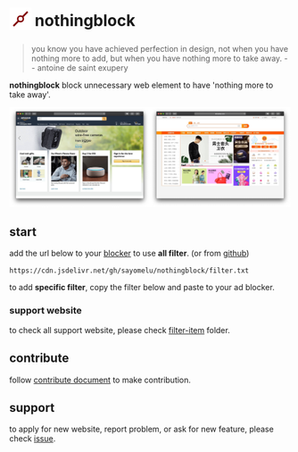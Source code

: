 <h1>
	<sub>
		<img src='asset/nothongblock-logo.png' alt='nothongblock logo' height='40' width='40'>
	</sub>
	nothingblock
</h1>

> you know you have achieved perfection in design, not when you have nothing more to add, but when you have nothing more to take away. -- antoine de saint exupery

**nothingblock** block unnecessary web element to have 'nothing more to take away'.

![nothingblock sample](asset/nothingblock-sample.jpg)

## start

add the url below to your [blocker](https://github.com/topics/blocker) to use **all filter**. (or from [github](https://raw.githubusercontent.com/sayomelu/nothingblock/main/filter.txt))

```
https://cdn.jsdelivr.net/gh/sayomelu/nothingblock/filter.txt
```

to add **specific filter**, copy the filter below and paste to your ad blocker.

### support website

to check all support website, please check [filter-item](filter-item) folder.

## contribute

follow [contribute document](document/contribute.md) to make contribution.

## support

to apply for new website, report problem, or ask for new feature, please check [issue](issues).
